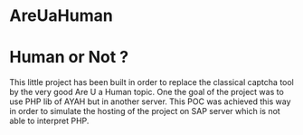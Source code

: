 AreUaHuman
==========

Human or Not ?
==============
This little project has been built in order to replace the classical captcha tool by the very good Are U a Human topic.
One the goal of the project was to use PHP lib of AYAH but in another server. This POC was achieved this way in order to simulate the hosting of the
project on SAP server which is not able to interpret PHP.
